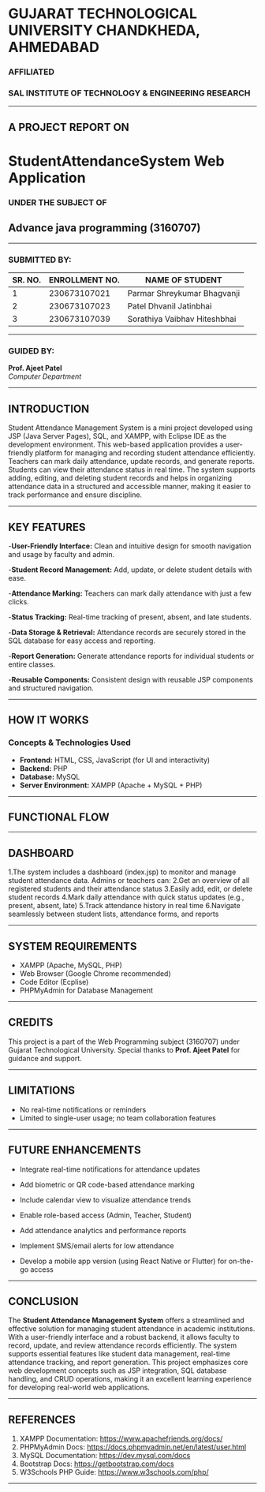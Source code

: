 # GUJARAT TECHNOLOGICAL UNIVERSITY CHANDKHEDA, AHMEDABAD

### AFFILIATED

### SAL INSTITUTE OF TECHNOLOGY & ENGINEERING RESEARCH

---

## A PROJECT REPORT ON

# StudentAttendanceSystem Web Application

### UNDER THE SUBJECT OF

## Advance java programming (3160707)

---

### SUBMITTED BY:

| SR. NO. | ENROLLMENT NO. | NAME OF STUDENT              |
| ------- | -------------- | ---------------------------- |  
| 1       | 230673107021   | Parmar Shreykumar Bhagvanji  |
| 2      | 230673107023   | Patel Dhvanil Jatinbhai      |
| 3       | 230673107039   | Sorathiya Vaibhav Hiteshbhai |

---

### GUIDED BY:

**Prof. Ajeet Patel**  
_Computer Department_

---

## INTRODUCTION

Student Attendance Management System is a mini project developed using JSP (Java Server Pages), SQL, and XAMPP, with Eclipse IDE as the development environment. This web-based application provides a user-friendly platform for managing and recording student attendance efficiently. Teachers can mark daily attendance, update records, and generate reports. Students can view their attendance status in real time. The system supports adding, editing, and deleting student records and helps in organizing attendance data in a structured and accessible manner, making it easier to track performance and ensure discipline.

---

## KEY FEATURES

-**User-Friendly Interface:**
Clean and intuitive design for smooth navigation and usage by faculty and admin.

-**Student Record Management:** Add, update, or delete student details with ease.

-**Attendance Marking:**
Teachers can mark daily attendance with just a few clicks.

-**Status Tracking:** Real-time tracking of present, absent, and late students.

-**Data Storage & Retrieval:** Attendance records are securely stored in the SQL database for easy access and reporting.

-**Report Generation:** Generate attendance reports for individual students or entire classes.

-**Reusable Components:** Consistent design with reusable JSP components and structured navigation.

---

## HOW IT WORKS

### Concepts & Technologies Used

- **Frontend:** HTML, CSS, JavaScript (for UI and interactivity)
- **Backend:** PHP
- **Database:** MySQL
- **Server Environment:** XAMPP (Apache + MySQL + PHP)

---

## FUNCTIONAL FLOW


---

## DASHBOARD

1.The system includes a dashboard (index.jsp) to monitor and manage student attendance data. Admins or teachers can:
2.Get an overview of all registered students and their attendance status
3.Easily add, edit, or delete student records
4.Mark daily attendance with quick status updates (e.g., present, absent, late)
5.Track attendance history in real time
6.Navigate seamlessly between student lists, attendance forms, and reports

---

## SYSTEM REQUIREMENTS

- XAMPP (Apache, MySQL, PHP)
- Web Browser (Google Chrome recommended)
- Code Editor (Ecplise)
- PHPMyAdmin for Database Management

---

## CREDITS

This project is a part of the Web Programming subject (3160707) under Gujarat Technological University. Special thanks to **Prof. Ajeet Patel** for guidance and support.

---



## LIMITATIONS

- No real-time notifications or reminders
- Limited to single-user usage; no team collaboration features

---

## FUTURE ENHANCEMENTS

- Integrate real-time notifications for attendance updates

- Add biometric or QR code-based attendance marking

- Include calendar view to visualize attendance trends

- Enable role-based access (Admin, Teacher, Student)

- Add attendance analytics and performance reports

- Implement SMS/email alerts for low attendance

- Develop a mobile app version (using React Native or Flutter) for on-the-go access

---

## CONCLUSION

The **Student Attendance Management System** offers a streamlined and effective solution for managing student attendance in academic institutions. With a user-friendly interface and a robust backend, it allows faculty to record, update, and review attendance records efficiently. The system supports essential features like student data management, real-time attendance tracking, and report generation. This project emphasizes core web development concepts such as JSP integration, SQL database handling, and CRUD operations, making it an excellent learning experience for developing real-world web applications.

---

## REFERENCES

1. XAMPP Documentation: https://www.apachefriends.org/docs/
2. PHPMyAdmin Docs: https://docs.phpmyadmin.net/en/latest/user.html
3. MySQL Documentation: https://dev.mysql.com/docs
4. Bootstrap Docs: https://getbootstrap.com/docs
5. W3Schools PHP Guide: https://www.w3schools.com/php/

---

